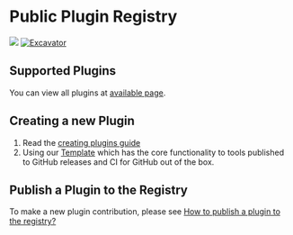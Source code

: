 # Public Plugin Registry 
[![](https://img.shields.io/github/directory-file-count/version-fox/vfox-plugins%2Fplugins?style=flat&label=Available%20Plugins)](https://vfox.dev/plugins/available.html)
[![Excavator](https://github.com/version-fox/vfox-plugins/actions/workflows/update_plugin.yaml/badge.svg)](https://github.com/version-fox/vfox-plugins/actions/workflows/update_plugin.yaml)



## Supported Plugins

You can view all plugins at [available page](https://vfox.dev/plugins/available.html).

## Creating a new Plugin

1. Read the [creating plugins guide](https://vfox.dev/plugins/create/howto.html)
2. Using our [Template](https://github.com/version-fox/vfox-plugin-template) which has the core functionality to tools published to GitHub releases and CI for GitHub out of the box.

## Publish a Plugin to the Registry

To make a new plugin contribution, please see [How to publish a plugin to the registry?](https://vfox.dev/plugins/create/howto_registry.html)



